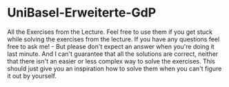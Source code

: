 # UniBasel-Erweiterte-GdP
All the Exercises from the Lecture.
Feel free to use them if you get stuck while solving the exercises from the lecture.
If you have any questions feel free to ask me! - But please don't expect an answer when you're doing it last minute.
And I can't guarantee that all the solutions are correct, neither that there isn't an easier or less complex way to solve the exercises. This should just give you an inspiration how to solve them when you can't figure it out by yourself.
